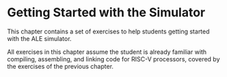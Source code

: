 # Getting Started with the Simulator

This chapter contains a set of exercises to help students getting started with the ALE simulator.

All exercises in this chapter assume the student is already familiar with compiling, assembling, and linking code for RISC-V processors, covered by the exercises of the previous chapter.
